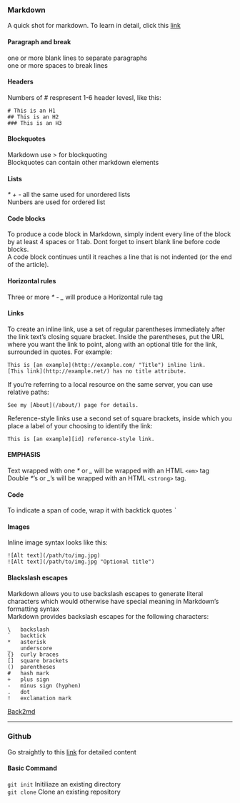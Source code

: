 ### Markdown

A quick shot for markdown. To learn in detail, click this [link](https://daringfireball.net/projects/markdown/)

#### Paragraph and break
one or more blank lines to separate paragraphs  
one or more spaces to break lines

#### Headers
Numbers of # respresent 1-6 header levesl, like this:

	# This is an H1  
	## This is an H2  
	### This is an H3

#### Blockquotes
Markdown use > for blockquoting  
Blockquotes can contain other markdown elements

#### Lists
_*_ _+_ _-_ all the same used for unordered lists  
Nunbers are used for ordered list

#### Code blocks
To produce a code block in Markdown, simply indent every line of the block by at least 4 spaces or 1 tab. Dont forget to insert blank line before code blocks.  
A code block continues until it reaches a line that is not indented (or the end of the article).

#### Horizontal rules
Three or more _*_ _-_ _\__ will produce a Horizontal rule tag

#### Links
To create an inline link, use a set of regular parentheses immediately after the link text’s closing square bracket. Inside the parentheses, put the URL where you want the link to point, along with an optional title for the link, surrounded in quotes. For example:

	This is [an example](http://example.com/ "Title") inline link.
	[This link](http://example.net/) has no title attribute.
If you’re referring to a local resource on the same server, you can use relative paths:

	See my [About](/about/) page for details.  
Reference-style links use a second set of square brackets, inside which you place a label of your choosing to identify the link:

	This is [an example][id] reference-style link.
#### EMPHASIS
Text wrapped with one _\*_ or _\__ will be wrapped with an HTML `<em>` tag  
Double _\*_’s or _\__’s will be wrapped with an HTML `<strong>` tag.

#### Code
To indicate a span of code, wrap it with backtick quotes _\`_

#### Images
Inline image syntax looks like this:

	![Alt text](/path/to/img.jpg)
	![Alt text](/path/to/img.jpg "Optional title")
#### Blackslash escapes
Markdown allows you to use backslash escapes to generate literal characters which would otherwise have special meaning in Markdown’s formatting syntax  
Markdown provides backslash escapes for the following characters:

	\   backslash
	`   backtick
	*   asterisk
	_   underscore
	{}  curly braces
	[]  square brackets
	()  parentheses
	#   hash mark
	+   plus sign
	-   minus sign (hyphen)
	.   dot
	!   exclamation mark
[Back2md](#markdown)
______________________

### Github
Go straightly to this [link](https://git-scm.com/book/en/v2) for detailed content

#### Basic Command
`git init`  Initiliaze an existing directory  
`git clone`  Clone an existing repository  
